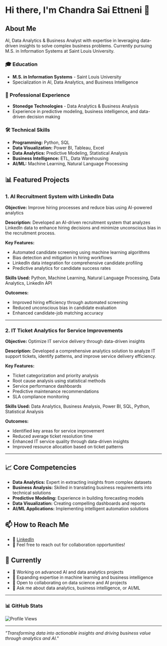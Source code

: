 # Hi there, I'm Chandra Sai Ettneni 👋

## About Me
AI, Data Analytics & Business Analyst with expertise in leveraging data-driven insights to solve complex business problems. Currently pursuing M.S. in Information Systems at Saint Louis University.

### 🎓 Education
- **M.S. in Information Systems** - Saint Louis University
- Specialization in AI, Data Analytics, and Business Intelligence

### 💼 Professional Experience
- **Stonedge Technologies** - Data Analytics & Business Analysis
- Experience in predictive modeling, business intelligence, and data-driven decision making

### 🛠️ Technical Skills
- **Programming:** Python, SQL
- **Data Visualization:** Power BI, Tableau, Excel
- **Data Analytics:** Predictive Modeling, Statistical Analysis
- **Business Intelligence:** ETL, Data Warehousing
- **AI/ML:** Machine Learning, Natural Language Processing

## 📊 Featured Projects

### 1. AI Recruitment System with LinkedIn Data
**Objective:** Improve hiring processes and reduce bias using AI-powered analytics

**Description:** Developed an AI-driven recruitment system that analyzes LinkedIn data to enhance hiring decisions and minimize unconscious bias in the recruitment process.

**Key Features:**
- Automated candidate screening using machine learning algorithms
- Bias detection and mitigation in hiring workflows
- LinkedIn data integration for comprehensive candidate profiling
- Predictive analytics for candidate success rates

**Skills Used:** Python, Machine Learning, Natural Language Processing, Data Analytics, LinkedIn API

**Outcomes:**
- Improved hiring efficiency through automated screening
- Reduced unconscious bias in candidate evaluation
- Enhanced candidate-job matching accuracy

---

### 2. IT Ticket Analytics for Service Improvements
**Objective:** Optimize IT service delivery through data-driven insights

**Description:** Developed a comprehensive analytics solution to analyze IT support tickets, identify patterns, and improve service delivery efficiency.

**Key Features:**
- Ticket categorization and priority analysis
- Root cause analysis using statistical methods
- Service performance dashboards
- Predictive maintenance recommendations
- SLA compliance monitoring

**Skills Used:** Data Analytics, Business Analysis, Power BI, SQL, Python, Statistical Analysis

**Outcomes:**
- Identified key areas for service improvement
- Reduced average ticket resolution time
- Enhanced IT service quality through data-driven insights
- Improved resource allocation based on ticket patterns

---

## 📈 Core Competencies
- **Data Analytics:** Expert in extracting insights from complex datasets
- **Business Analysis:** Skilled in translating business requirements into technical solutions
- **Predictive Modeling:** Experience in building forecasting models
- **Data Visualization:** Creating compelling dashboards and reports
- **AI/ML Applications:** Implementing intelligent automation solutions

## 📫 How to Reach Me
- 💼 [LinkedIn](https://www.linkedin.com/in/chandrasai-ettneni/)
- 📧 Feel free to reach out for collaboration opportunities!

## 🌱 Currently
- 🔭 Working on advanced AI and data analytics projects
- 🌱 Expanding expertise in machine learning and business intelligence
- 👯 Open to collaborating on data science and AI projects
- 💬 Ask me about data analytics, business intelligence, or AI/ML

---

### 📊 GitHub Stats
![Profile Views](https://komarev.com/ghpvc/?username=Chanduuu21&color=blue)

---

*"Transforming data into actionable insights and driving business value through analytics and AI."*
